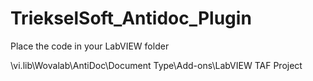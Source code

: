 # TriekselSoft_Antidoc_Plugin

Place the code in your LabVIEW folder

<LabVIEW>\vi.lib\Wovalab\AntiDoc\Document Type\Add-ons\LabVIEW TAF Project
